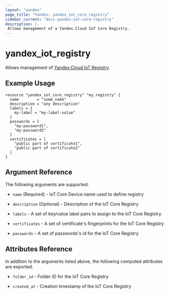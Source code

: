 ```yaml
---
layout: "yandex"
page_title: "Yandex: yandex_iot_core_registry"
sidebar_current: "docs-yandex-iot-core-registry"
description: |-
 Allows management of a Yandex.Cloud IoT Core Registry.
---
```


# yandex\_iot\_registry

Allows management of [Yandex.Cloud IoT Registry](https://cloud.yandex.com/docs/iot-core/quickstart).

## Example Usage

```hcl
resource "yandex_iot_core_registry" "my_registry" {
  name        = "some_name"
  description = "any description"
  labels = {
    my-label = "my-label-value"
  }
  passwords = [
    "my-password1",
    "my-password2"
  ]
  certificates = [
    "public part of certificate1",
    "public part of certificate2"
  ]
}
```

## Argument Reference

The following arguments are supported:

* `name` (Required) - IoT Core Device name used to define registry

* `description` (Optional) - Description of the IoT Core Registry

* `labels` - A set of key/value label pairs to assign to the IoT Core Registry.

* `certificates` - A set of certificate's fingerprints for the IoT Core Registry

* `passwords` - A set of passwords's id for the IoT Core Registry


## Attributes Reference

In addition to the arguments listed above, the following computed attributes are exported:

* `folder_id` - Folder ID for the IoT Core Registry

* `created_at` - Creation timestamp of the IoT Core Registry